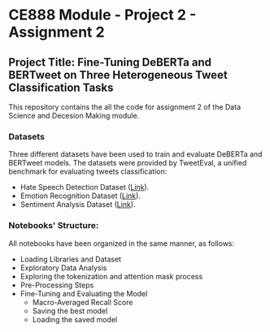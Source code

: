 # CE888 Module - Project 2 - Assignment 2
## Project Title: Fine-Tuning DeBERTa and BERTweet on Three Heterogeneous Tweet Classification Tasks

This repository contains the all the code for assignment 2 of the Data Science and Decesion Making module.  

### Datasets 
Three different datasets have been used to train and evaluate DeBERTa and BERTweet models. The datasets were provided by TweetEval, a unified benchmark for evaluating tweets classification: 
  * Hate Speech Detection Dataset ([Link](https://github.com/cardiffnlp/tweeteval/tree/main/datasets/hate)).
  * Emotion Recognition Dataset ([Link](https://github.com/cardiffnlp/tweeteval/tree/main/datasets/emotion)).
  * Sentiment Analysis Dataset ([Link](https://github.com/cardiffnlp/tweeteval/tree/main/datasets/sentiment)).


### Notebooks' Structure:
All notebooks have been organized in the same manner, as follows:

  * Loading Libraries and Dataset
  * Exploratory Data Analysis
  * Exploring the tokenization and attention mask process
  * Pre-Processing Steps
  * Fine-Tuning and Evaluating the Model
     * Macro-Averaged Recall Score
    * Saving the best model
    * Loading the saved model 


